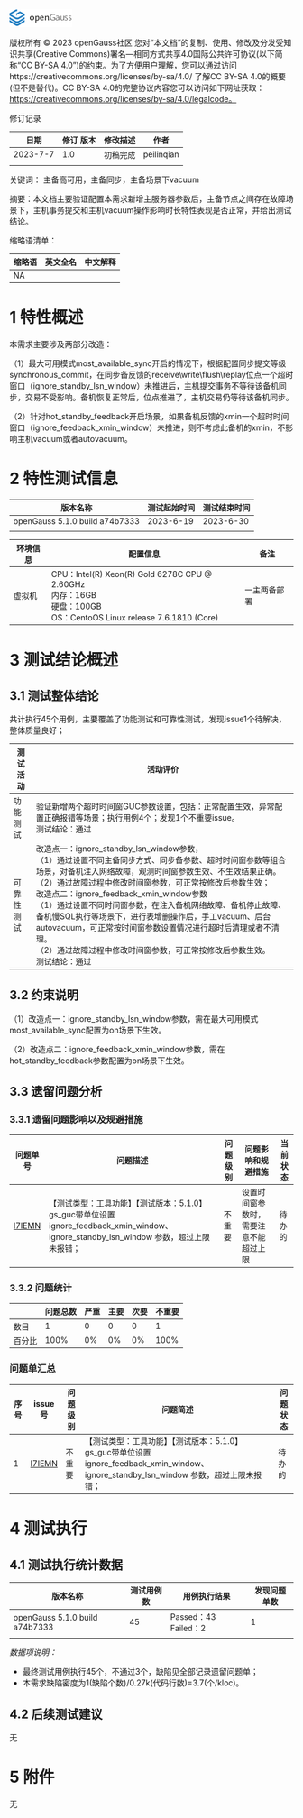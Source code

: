 ![avatar](../../../images/openGauss.png)

版权所有 © 2023  openGauss社区
您对“本文档”的复制、使用、修改及分发受知识共享(Creative Commons)署名—相同方式共享4.0国际公共许可协议(以下简称“CC BY-SA 4.0”)的约束。为了方便用户理解，您可以通过访问https://creativecommons.org/licenses/by-sa/4.0/ 了解CC BY-SA 4.0的概要 (但不是替代)。CC BY-SA 4.0的完整协议内容您可以访问如下网址获取：https://creativecommons.org/licenses/by-sa/4.0/legalcode。

修订记录

| 日期     | 修订   版本 | 修改描述 | 作者       |
| -------- | ----------- | -------- | ---------- |
| 2023-7-7 | 1.0         | 初稿完成 | peilinqian |
|          |             |          |            |

关键词： 主备高可用，主备同步，主备场景下vacuum

 

摘要：本文档主要验证配置本需求新增主服务器参数后，主备节点之间存在故障场景下，主机事务提交和主机vacuum操作影响时长特性表现是否正常，并给出测试结论。

 

缩略语清单：

| 缩略语 | 英文全名 | 中文解释 |
| ------ | -------- | -------- |
| NA     |          |          |

# 1     特性概述

本需求主要涉及两部分改造：

（1）最大可用模式most_available_sync开启的情况下，根据配置同步提交等级synchronous_commit，在同步备反馈的receive\write\flush\replay位点一个超时窗口（ignore_standby_lsn_window）未推进后，主机提交事务不等待该备机同步，交易不受影响。备机恢复正常后，位点推进了，主机交易仍等待该备机同步。

（2）针对hot_standby_feedback开启场景，如果备机反馈的xmin一个超时时间窗口（ignore_feedback_xmin_window）未推进，则不考虑此备机的xmin，不影响主机vacuum或者autovacuum。

# 2     特性测试信息

| 版本名称                       | 测试起始时间 | 测试结束时间 |
| ------------------------------ | ------------ | ------------ |
| openGauss 5.1.0 build a74b7333 | 2023-6-19    | 2023-6-30    |
|                                |              |              |

| 环境信息 | 配置信息                                                     | 备注         |
| -------- | ------------------------------------------------------------ | ------------ |
| 虚拟机   | CPU：Intel(R) Xeon(R) Gold 6278C CPU @ 2.60GHz<br />内存：16GB<br />硬盘：100GB<br />OS：CentoOS Linux release 7.6.1810 (Core) | 一主两备部署 |

# 3     测试结论概述

## 3.1   测试整体结论

共计执行45个用例，主要覆盖了功能测试和可靠性测试，发现issue1个待解决，整体质量良好；

| 测试活动   | 活动评价                                                     |
| ---------- | ------------------------------------------------------------ |
| 功能测试   | 验证新增两个超时时间窗GUC参数设置，包括：正常配置生效，异常配置正确报错等场景；执行用例4个；发现1个不重要issue。<br />测试结论：通过 |
| 可靠性测试 | 改造点一：ignore_standby_lsn_window参数，<br />（1）通过设置不同主备同步方式、同步备参数、超时时间窗参数等组合场景，对备机注入网络故障，观测时间窗参数生效、不生效结果正确。<br />（2）通过故障过程中修改时间窗参数，可正常按修改后参数生效；<br />改造点二：ignore_feedback_xmin_window参数<br />（1）通过设置不同时间窗参数，在注入备机网络故障、备机停止故障、备机慢SQL执行等场景下，进行表增删操作后，手工vacuum、后台autovacuum，可正常按时间窗参数设置情况进行超时后清理或者不清理。<br />（2）通过故障过程中修改时间窗参数，可正常按修改后参数生效。<br />测试结论：通过 |

## 3.2   约束说明

（1）改造点一：ignore_standby_lsn_window参数，需在最大可用模式most_available_sync配置为on场景下生效。

（2）改造点二：ignore_feedback_xmin_window参数，需在hot_standby_feedback参数配置为on场景下生效。

## 3.3   遗留问题分析

### 3.3.1 遗留问题影响以及规避措施

| 问题单号                                                     | 问题描述                                                     | 问题级别 | 问题影响和规避措施                     | 当前状态 |
| ------------------------------------------------------------ | ------------------------------------------------------------ | -------- | -------------------------------------- | -------- |
| [I7IEMN](https://e.gitee.com/opengaussorg/projects/492431/bugs/table?issue=I7IEMN) | 【测试类型：工具功能】【测试版本：5.1.0】 gs_guc带单位设置ignore_feedback_xmin_window、ignore_standby_lsn_window 参数，超过上限未报错； | 不重要   | 设置时间窗参数时，需要注意不能超过上限 | 待办的   |

### 3.3.2 问题统计

|        | 问题总数 | 严重 | 主要 | 次要 | 不重要 |
| ------ | -------- | ---- | ---- | ---- | ------ |
| 数目   | 1        | 0    | 0    | 0    | 1      |
| 百分比 | 100%     | 0%   | 0%   | 0%   | 100%   |

### 问题单汇总

| 序号 | issue号                                                      | 问题级别 | 问题简述                                                     | 问题状态 |
| ---- | ------------------------------------------------------------ | -------- | ------------------------------------------------------------ | -------- |
| 1    | [I7IEMN](https://e.gitee.com/opengaussorg/projects/492431/bugs/table?issue=I7IEMN) | 不重要   | 【测试类型：工具功能】【测试版本：5.1.0】 gs_guc带单位设置ignore_feedback_xmin_window、ignore_standby_lsn_window 参数，超过上限未报错； | 待办的   |

# 4     测试执行

## 4.1   测试执行统计数据

| 版本名称                       | 测试用例数 | 用例执行结果          | 发现问题单数 |
| ------------------------------ | ---------- | --------------------- | ------------ |
| openGauss 5.1.0 build a74b7333 | 45         | Passed：43  Failed：2 | 1            |
|                                |            |                       |              |

*数据项说明：*

- 最终测试用例执行45个，不通过3个，缺陷见全部记录遗留问题单；
- 本需求缺陷密度为1(缺陷个数)/0.27k(代码行数)=3.7(个/kloc)。

## 4.2   后续测试建议

无

# 5     附件

无 



 

 
